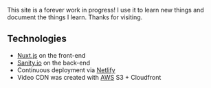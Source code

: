 This site is a forever work in progress! I use it to learn new things and document the things I learn. Thanks for visiting.

## Technologies

-   [Nuxt.js](https://nuxtjs.org) on the front-end
-   [Sanity.io](https://www.sanity.io/docs) on the back-end
-   Continuous deployment via [Netlify](https://docs.netlify.com/)
-   Video CDN was created with [AWS](aws.amazon.com) S3 + Cloudfront
